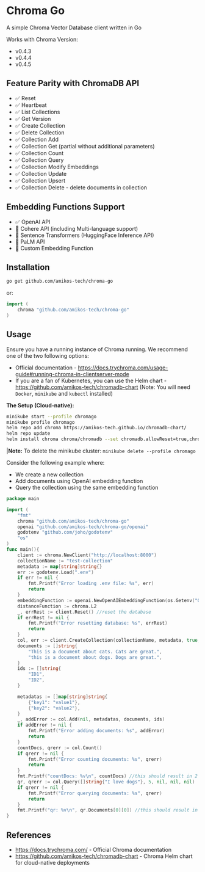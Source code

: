# Chroma Go

A simple Chroma Vector Database client written in Go

Works with Chroma Version:

- v0.4.3
- v0.4.4
- v0.4.5

## Feature Parity with ChromaDB API

- ✅ Reset
- ✅ Heartbeat
- ✅ List Collections
- ✅ Get Version
- ✅ Create Collection
- ✅ Delete Collection
- ✅ Collection Add
- ✅ Collection Get (partial without additional parameters)
- ✅ Collection Count
- ✅ Collection Query
- ✅ Collection Modify Embeddings
- ✅ Collection Update
- ✅ Collection Upsert
- ✅ Collection Delete - delete documents in collection

## Embedding Functions Support

- ✅ OpenAI API
- 🚫 Cohere API (including Multi-language support)
- 🚫 Sentence Transformers (HuggingFace Inference API)
- 🚫 PaLM API
- 🚫 Custom Embedding Function

## Installation

```bash
go get github.com/amikos-tech/chroma-go
```

or:

```go
import (
    chroma "github.com/amikos-tech/chroma-go"
)
```

## Usage


Ensure you have a running instance of Chroma running. We recommend one of the two following options:

- Official documentation - https://docs.trychroma.com/usage-guide#running-chroma-in-clientserver-mode
- If you are a fan of Kubernetes, you can use the Helm chart - https://github.com/amikos-tech/chromadb-chart (Note: You
  will need `Docker`, `minikube` and `kubectl` installed)


**The Setup (Cloud-native):**

```bash
minikube start --profile chromago
minikube profile chromago
helm repo add chroma https://amikos-tech.github.io/chromadb-chart/
helm repo update
helm install chroma chroma/chromadb --set chromadb.allowReset=true,chromadb.apiVersion=0.4.5
```

|**Note:** To delete the minikube cluster: `minikube delete --profile chromago`

Consider the following example where:

- We create a new collection
- Add documents using OpenAI embedding function
- Query the collection using the same embedding function

```go
package main

import (
	"fmt"
	chroma "github.com/amikos-tech/chroma-go"
	openai "github.com/amikos-tech/chroma-go/openai"
	godotenv "github.com/joho/godotenv"
	"os"
)
func main(){
	client := chroma.NewClient("http://localhost:8000")
	collectionName := "test-collection"
	metadata := map[string]string{}
	err := godotenv.Load(".env")
	if err != nil {
		fmt.Printf("Error loading .env file: %s", err)
		return
	}
	embeddingFunction := openai.NewOpenAIEmbeddingFunction(os.Getenv("OPENAI_API_KEY")) //create a new OpenAI Embedding function
	distanceFunction := chroma.L2
	_, errRest := client.Reset() //reset the database
	if errRest != nil {
		fmt.Printf("Error resetting database: %s", errRest)
		return
	}
	col, err := client.CreateCollection(collectionName, metadata, true, embeddingFunction, distanceFunction)
	documents := []string{
		"This is a document about cats. Cats are great.",
		"this is a document about dogs. Dogs are great.",
	}
	ids := []string{
		"ID1",
		"ID2",
	}

	metadatas := []map[string]string{
		{"key1": "value1"},
		{"key2": "value2"},
	}
	_, addError := col.Add(nil, metadatas, documents, ids)
	if addError != nil {
		fmt.Printf("Error adding documents: %s", addError)
        return 
    }
	countDocs, qrerr := col.Count()
	if qrerr != nil {
		fmt.Printf("Error counting documents: %s", qrerr)
        return
	}
	fmt.Printf("countDocs: %v\n", countDocs) //this should result in 2
	qr, qrerr := col.Query([]string{"I love dogs"}, 5, nil, nil, nil)
	if qrerr != nil {
        fmt.Printf("Error querying documents: %s", qrerr)
        return
    }
	fmt.Printf("qr: %v\n", qr.Documents[0][0]) //this should result in the document about dogs
}
```

## References

- https://docs.trychroma.com/ - Official Chroma documentation
- https://github.com/amikos-tech/chromadb-chart - Chroma Helm chart for cloud-native deployments
